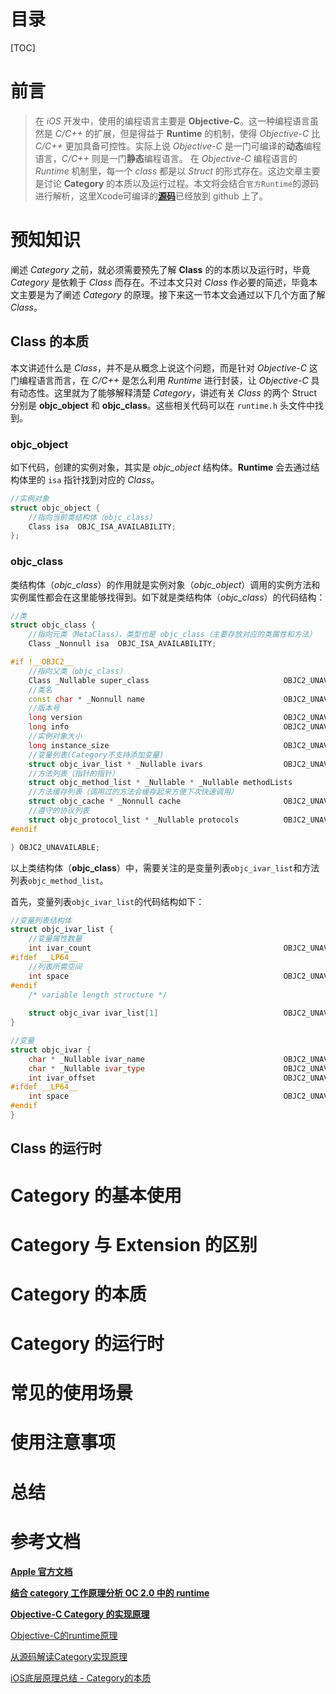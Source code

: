# 目录
[TOC]


# 前言
> 在 *iOS* 开发中，使用的编程语言主要是 **Objective-C**。这一种编程语言虽然是 *C/C++* 的扩展，但是得益于 **Runtime** 的机制，使得 *Objective-C* 比 *C/C++* 更加具备可控性。实际上说 *Objective-C* 是一门可编译的**动态**编程语言，*C/C++* 则是一门**静态**编程语言。
> 在 *Objective-C* 编程语言的 *Runtime* 机制里，每一个 *class* 都是以 *Struct* 的形式存在。这边文章主要是讨论 **Category** 的本质以及运行过程。本文将会结合`官方Runtime`的源码进行解析，这里Xcode可编译的[**源码**](https://github.com/RetVal/objc-runtime)已经放到 github 上了。


# 预知知识
阐述 *Category* 之前，就必须需要预先了解 **Class** 的的本质以及运行时，毕竟 *Category* 是依赖于 *Class* 而存在。不过本文只对 *Class* 作必要的简述，毕竟本文主要是为了阐述 *Category* 的原理。接下来这一节本文会通过以下几个方面了解 *Class*。

## Class 的本质
本文讲述什么是 *Class*，并不是从概念上说这个问题，而是针对 *Objective-C* 这门编程语言而言，在 *C/C++* 是怎么利用 *Runtime* 进行封装，让 *Objective-C* 具有动态性。这里就为了能够解释清楚 *Category*，讲述有关 *Class* 的两个 Struct 分别是 **objc_object** 和 **objc_class**。这些相关代码可以在 `runtime.h` 头文件中找到。

### objc_object
如下代码，创建的实例对象，其实是 *objc_object* 结构体。**Runtime** 会去通过结构体里的 `isa` 指针找到对应的 *Class*。
```c++
//实例对象
struct objc_object {
    //指向当前类结构体（objc_class）
    Class isa  OBJC_ISA_AVAILABILITY;
};
```

### objc_class
类结构体（*objc_class*）的作用就是实例对象（*objc_object*）调用的实例方法和实例属性都会在这里能够找得到。如下就是类结构体（*objc_class*）的代码结构：
```c++
//类
struct objc_class {
    //指向元类（MetaClass），类型也是 objc_class（主要存放对应的类属性和方法）
    Class _Nonnull isa  OBJC_ISA_AVAILABILITY;

#if !__OBJC2__
    //指向父类（objc_class）
    Class _Nullable super_class                              OBJC2_UNAVAILABLE;
    //类名
    const char * _Nonnull name                               OBJC2_UNAVAILABLE;
    //版本号
    long version                                             OBJC2_UNAVAILABLE;
    long info                                                OBJC2_UNAVAILABLE;
    //实例对象大小
    long instance_size                                       OBJC2_UNAVAILABLE;
    //变量列表(Category不支持添加变量)
    struct objc_ivar_list * _Nullable ivars                  OBJC2_UNAVAILABLE;
    //方法列表（指针的指针）
    struct objc_method_list * _Nullable * _Nullable methodLists                    OBJC2_UNAVAILABLE;
    //方法缓存列表（调用过的方法会缓存起来方便下次快速调用）
    struct objc_cache * _Nonnull cache                       OBJC2_UNAVAILABLE;
    //遵守的协议列表
    struct objc_protocol_list * _Nullable protocols          OBJC2_UNAVAILABLE;
#endif

} OBJC2_UNAVAILABLE;
```

以上类结构体（**objc_class**）中，需要关注的是变量列表`objc_ivar_list`和方法列表`objc_method_list`。

首先，变量列表`objc_ivar_list`的代码结构如下：
```c++
//变量列表结构体
struct objc_ivar_list {
    //变量属性数量
    int ivar_count                                           OBJC2_UNAVAILABLE;
#ifdef __LP64__
    //列表所需空间
    int space                                                OBJC2_UNAVAILABLE;
#endif
    /* variable length structure */
    
    struct objc_ivar ivar_list[1]                            OBJC2_UNAVAILABLE;
}

//变量
struct objc_ivar {
    char * _Nullable ivar_name                               OBJC2_UNAVAILABLE;
    char * _Nullable ivar_type                               OBJC2_UNAVAILABLE;
    int ivar_offset                                          OBJC2_UNAVAILABLE;
#ifdef __LP64__
    int space                                                OBJC2_UNAVAILABLE;
#endif
}
```


## Class 的运行时



# Category 的基本使用


# Category 与 Extension 的区别


# Category 的本质


# Category 的运行时


# 常见的使用场景


# 使用注意事项


# 总结


# 参考文档
[**Apple 官方文档**](https://developer.apple.com/library/ios/documentation/General/Conceptual/DevPedia-CocoaCore/Category.html#//apple_ref/doc/uid/TP40008195-CH5-SW1)

[**结合 category 工作原理分析 OC 2.0 中的 runtime**](https://toutiao.io/posts/540138/app_preview)

[**Objective-C Category 的实现原理**](http://blog.leichunfeng.com/blog/2015/05/18/objective-c-category-implementation-principle/)

[Objective-C的runtime原理](http://ibloodline.com/articles/2015/11/02/oc-runtime.html)

[从源码解读Category实现原理](https://juejin.im/post/5a9d14856fb9a028e52d5568)

[iOS底层原理总结 - Category的本质](https://juejin.im/post/5aef0a3b518825670f7bc0f3)